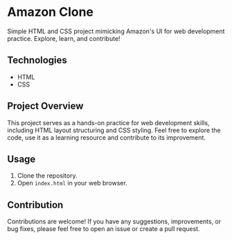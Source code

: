 # Amazon Clone

Simple HTML and CSS project mimicking Amazon's UI for web development practice. Explore, learn, and contribute!

## Technologies
- HTML
- CSS

## Project Overview

This project serves as a hands-on practice for web development skills, including HTML layout structuring and CSS styling. Feel free to explore the code, use it as a learning resource and contribute to its improvement.

## Usage

1. Clone the repository.
2. Open `index.html` in your web browser.

## Contribution

Contributions are welcome! If you have any suggestions, improvements, or bug fixes, please feel free to open an issue or create a pull request.
